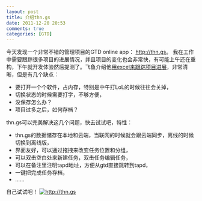```yaml
---
layout: post
title: 介绍thn.gs
date: 2011-12-20 20:53
comments: true
categories: [GTD]
---
```

今天发现一个非常不错的管理项目的GTD online app： <a href="http://thn.gs/">http://thn.gs</a>。
我在工作中需要跟踪很多项目的进展情况，并且项目的变化也会非常快，有可能上午还在重构，下午就开发体验然后提测了。飞鱼介绍他<a href="http://qilei.org/201111/how-to-improve-the-daily-works/">用excel来跟踪项目进展</a>，非常清晰，但是有几个缺点：
<ul>
	<li>要打开一个个软件，占内存，特别是中午打LoL的时候往往会关掉，</li>
	<li>切换状态的时候需要打字，不够方便，</li>
	<li>没保存怎么办？</li>
	<li>项目过多之后，如何存档？</li>
</ul>
thn.gs可以完美解决这几个问题，快去试试吧，特性：
<ul>
	<li>thn.gs的数据储存在本地和云端，当联网的时候就会跟云端同步，离线的时候切换到离线版，</li>
	<li>界面友好，可以通过拖拽来改变任务位置和分组，</li>
	<li>可以双击空白处来新建任务，双击任务编辑任务，</li>
	<li>可以在备注里注明tapd地址，方便从gtd直接跳转到tapd，</li>
	<li>一键把完成任务存档，</li>
	<li>……</li>
</ul>
自己试试吧！
<a href="http://thn.gs/"><img class="aligncenter size-large wp-image-1083" title="http://thn.gs" src="http://yuguo.us/files/2011/12/QQ拼音截图未命名-1024x615.png" alt="http://thn.gs"   /></a>
